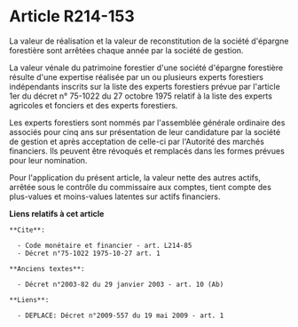 # Article R214-153

La valeur de réalisation et la valeur de reconstitution de la société d'épargne forestière sont arrêtées chaque année par la
société de gestion.

La valeur vénale du patrimoine forestier d'une société d'épargne forestière résulte d'une expertise réalisée par un ou
plusieurs experts forestiers indépendants inscrits sur la liste des experts forestiers prévue par l'article 1er du décret n°
75-1022 du 27 octobre 1975 relatif à la liste des experts agricoles et fonciers et des experts forestiers.

Les experts forestiers sont nommés par l'assemblée générale ordinaire des associés pour cinq ans sur présentation de leur
candidature par la société de gestion et après acceptation de celle-ci par l'Autorité des marchés financiers. Ils peuvent
être révoqués et remplacés dans les formes prévues pour leur nomination.

Pour l'application du présent article, la valeur nette des autres actifs, arrêtée sous le contrôle du commissaire aux
comptes, tient compte des plus-values et moins-values latentes sur actifs financiers.

**Liens relatifs à cet article**

	**Cite**:

	  - Code monétaire et financier - art. L214-85
	  - Décret n°75-1022 1975-10-27 art. 1

	**Anciens textes**:

	  - Décret n°2003-82 du 29 janvier 2003 - art. 10 (Ab)

	**Liens**:

	  - DEPLACE: Décret n°2009-557 du 19 mai 2009 - art. 1

